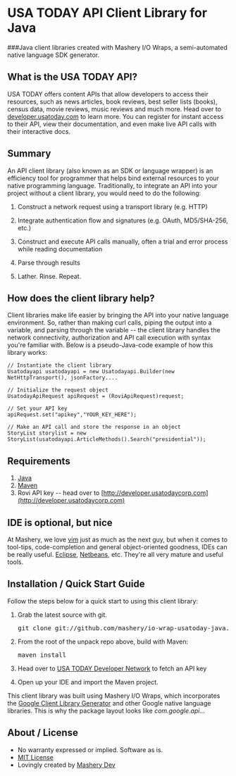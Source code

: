 # USA TODAY API Client Library for Java
###Java client libraries created with Mashery I/O Wraps, a semi-automated native language SDK generator.

## What is the USA TODAY API?
USA TODAY offers content APIs that allow developers to access their resources, such as news articles, book reviews, best seller lists (books), census data, movie reviews, music reviews and much more. Head over to [developer.usatoday.com](http://developer.usatoday.com) to learn more. You can register for instant access to their API, view their documentation, and even make live API calls with their interactive docs.

## Summary

An API client library (also known as an SDK or language wrapper) is an efficiency tool for programmer that helps bind external resources to your native programming language. Traditionally, to integrate an API into your project without a client library, you would need to do the following:

1. Construct a network request using a transport library (e.g. HTTP)

2. Integrate authentication flow and signatures (e.g. OAuth, MD5/SHA-256, etc.)

3. Construct and execute API calls manually, often a trial and error process while reading documentation

4. Parse through results

5. Lather. Rinse. Repeat.

## How does the client library help?
Client libraries make life easier by bringing the API into your native language environment. So, rather than making curl calls, piping the output into a variable, and parsing through the variable -- the client library handles the network connectivity, authorization and API call execution with syntax you're familiar with. Below is a pseudo-Java-code example of how this library works:

    // Instantiate the client library
    Usatodayapi usatodayapi = new Usatodayapi.Builder(new NetHttpTransport(), jsonFactory....

    // Initialize the request object
    UsatodayApiRequest apiRequest = (RoviApiRequest)request;
    
    // Set your API key
    apiRequest.set("apikey","YOUR_KEY_HERE");

    // Make an API call and store the response in an object
    StoryList storylist = new StoryList(usatodayapi.ArticleMethods().Search("presidential"));

## Requirements
1. [Java](http://www.java.com/en/)
2. [Maven](http://maven.apache.org/)
2. Rovi API key -- head over to [http://developer.usatodaycorp.com](http://developer.usatodaycorp.com) 

## IDE is optional, but nice
At Mashery, we love [vim](http://www.vim.org) just as much as the next guy, but when it comes to tool-tips, code-completion and general object-oriented goodness, IDEs can be really useful. [Eclipse](http://eclipse.org), [Netbeans](http://netbeans.org), etc. They're all very mature and useful tools.

## Installation / Quick Start Guide
Follow the steps below for a quick start to using this client library:

1. Grab the latest source with git. 

    <pre>git clone git://github.com/mashery/io-wrap-usatoday-java.git</pre>

2. From the root of the unpack repo above, build with Maven:

    <pre>maven install</pre>

3. Head over to [USA TODAY Developer Network](http://developer.usatoday.com) to fetch an API key

4. Open up your IDE and import the Maven project.

This client library was built using Mashery I/O Wraps, which incorporates the [Google Client Library Generator](http://code.google.com/p/google-apis-client-generator/) and other Google native language libraries. This is why the package layout looks like *com.google.api...* 


## About / License
* No warranty expressed or implied. Software as is.
* [MIT License](http://www.opensource.org/licenses/mit-license.html)
* Lovingly created by [Mashery Dev](http://dev.mashery.com)